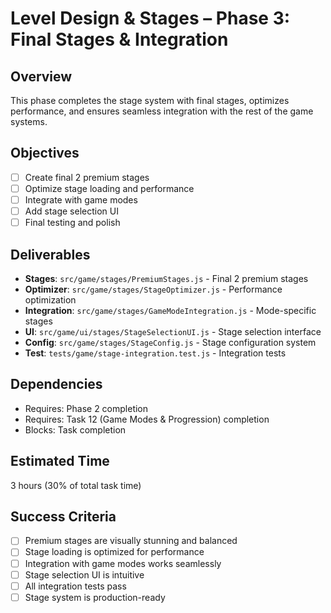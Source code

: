 # Level Design & Stages – Phase 3: Final Stages & Integration

## Overview
This phase completes the stage system with final stages, optimizes performance, and ensures seamless integration with the rest of the game systems.

## Objectives
- [ ] Create final 2 premium stages
- [ ] Optimize stage loading and performance
- [ ] Integrate with game modes
- [ ] Add stage selection UI
- [ ] Final testing and polish

## Deliverables
- **Stages**: `src/game/stages/PremiumStages.js` - Final 2 premium stages
- **Optimizer**: `src/game/stages/StageOptimizer.js` - Performance optimization
- **Integration**: `src/game/stages/GameModeIntegration.js` - Mode-specific stages
- **UI**: `src/game/ui/stages/StageSelectionUI.js` - Stage selection interface
- **Config**: `src/game/stages/StageConfig.js` - Stage configuration system
- **Test**: `tests/game/stage-integration.test.js` - Integration tests

## Dependencies
- Requires: Phase 2 completion
- Requires: Task 12 (Game Modes & Progression) completion
- Blocks: Task completion

## Estimated Time
3 hours (30% of total task time)

## Success Criteria
- [ ] Premium stages are visually stunning and balanced
- [ ] Stage loading is optimized for performance
- [ ] Integration with game modes works seamlessly
- [ ] Stage selection UI is intuitive
- [ ] All integration tests pass
- [ ] Stage system is production-ready 